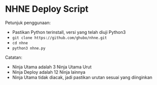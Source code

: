# NHNE Deploy Script

Petunjuk penggunaan:
- Pastikan Python terinstall, versi yang telah diuji Python3
- ```git clone https://github.com/ghubo/nhne.git```
- ```cd nhne```
- ```python3 nhne.py```

Catatan:
- Ninja Utama adalah 3 Ninja Utama Urut
- Ninja Deploy adalah 12 Ninja lainnya
- Ninja Utama tidak diacak, jadi pastikan urutan sesuai yang diinginkan
